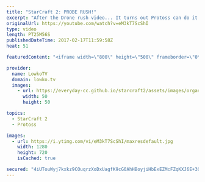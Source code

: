 ```yaml
---
title: "StarCraft 2: PROBE RUSH!"
excerpt: "After the Drone rush video... It turns out Protoss can do it too! Subscribe for more videos: http://lowko.tv/youtube Drone Rush: https://goo.gl/8EyX2C  Easily one of the craziest matches of StarCraft 2 I have ever casted. In this match, the Protoss decides to go for a Probe rush. However, it doesn't"
originalUrl: https://youtube.com/watch?v=eM3kT7ScShI
type: video
length: PT25M56S
publishedDateTime: 2017-02-17T11:59:58Z
heat: 51

featuredContent: "<iframe width=\"800\" height=\"500\" frameborder=\"0\" src=\"https://www.youtube.com/embed/eM3kT7ScShI\" allow=\"accelerometer; autoplay; encrypted-media; gyroscope; picture-in-picture\" allowfullscreen></iframe>"

provider:
  name: LowkoTV
  domain: lowko.tv
  images:
    - url: https://everyday-cc.github.io/starcraft2/assets/images/organizations/lowko.tv-50x50.jpg
      width: 50
      height: 50

topics:
  - StarCraft 2
  - Protoss

images:
  - url: https://i.ytimg.com/vi/eM3kT7ScShI/maxresdefault.jpg
    width: 1280
    height: 720
    isCached: true

secured: "4iUTouWyj7kxkz9COuqrzXoDxUagfK9cG0AhHBoyjiHbExEZMcFZqKXJ6E+3QG65hzc8OUjPb50Mx3Cir/n22c9M6i9SN3YzOID9leRJCIcNMx6zio836LwWu1TL4VHk0glC+eU4sPsqqfytfG+rvrTUyhCeT3J/N7Cw20wq2YQc8pfkb4DMl5XRTZImISDFQYQ9bFC0fubCHRIArOnMOzyhVAqWFtirYz3anyFv9KWrcZstJpP0ETG8qONA3k/a23sJlMQrFWJBf2GhovY0B97tqatJDtFrdFiER05W3V8DPyXBtRhUv4wr7G9o4JLJIuoD5ydFdJ87upFH9rVNirg9wRG67gS3Ii1UpAiqd3C1Jp1ZxtMzfcuUdWeG16u+/7n+E/EpvaW6m9t8G3DHFVZlmjIFcvyHd1bfq/wTX59cl6yX8I6U2Lb4C16SDeIx;0rE7nbXiROlKhII2sjslyg=="
---
```


